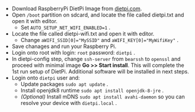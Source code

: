 + Download RaspberryPi DietPi Image from [dietpi.com](https://dietpi.com).
+ Open `/boot` partition on sdcard, and locate the file called dietpi.txt and open it with editor.
  + Set `AUTO_SETUP_NET_WIFI_ENABLED=1` .
+ Locate the file called dietpi-wifi.txt and open it with editor.
  + Change `aWIFI_SSID[0]="MySSID"` and `aWIFI_KEY[0]="MyWifiKey"` .
+ Save chanages and run your Raspberry Pi.
+ Login onto root with login: `root` password: `dietpi` .
+ In dietpi-config step, change `ssh-server` from `bearssh` to `openssl` and proceed with minimal image **Go >> Start install**. This will complete the 1st run setup of DietPi. Additional software will be installed in next steps.
+ Login onto `dietpi` user and:
  + Update packages `sudo apt update` .
  + Install openjdk8 runtime `sudo apt install openjdk-8-jre` .
  + *(Optional)* Install mDNS `sudo apt install avahi-daemon` so you can resolve your device with `dietpi.local` .
  
